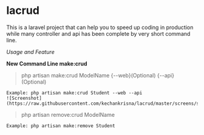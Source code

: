 # lacrud
This is a laravel project that can help you to speed up coding in production while many controller and api has been complete by very short command line.

*Usage and Feature*

**New Command Line make:crud**

> php artisan make:crud ModelName {--web}(Optional) {--api}(Optional)
```
Example: php artisan make:crud Student --web --api
![Screenshot](https://raw.githubusercontent.com/kechankrisna/lacrud/master/screens/screenshot1.png)
```

> php artisan remove:crud ModelName
```
Example: php artisan make:remove Student
```